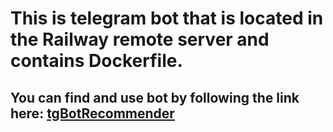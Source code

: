 # This is telegram bot that is located in the Railway remote server and contains Dockerfile.

## You can find and use bot by following the link here: [tgBotRecommender](https://t.me/linkRemainerBot)